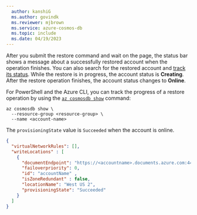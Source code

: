 ```yaml
---
  author: kanshiG
  ms.author: govindk
  ms.reviewer: mjbrown
  ms.service: azure-cosmos-db
  ms.topic: include
  ms.date: 04/19/2023
---
```


After you submit the restore command and wait on the page, the status bar shows a message about a successfully restored account when the operation finishes. You can also search for the restored account and [track its status](../restore-account-continuous-backup.md#track-restore-status). While the restore is in progress, the account status is **Creating**. After the restore operation finishes, the account status changes to **Online**.

For PowerShell and the Azure CLI, you can track the progress of a restore operation by using the [`az cosmosdb show`](/cli/azure/cosmosdb#az-cosmosdb-show) command:

```azurecli-interactive
az cosmosdb show \
  --resource-group <resource-group> \
  --name <account-name>
```

The `provisioningState` value is `Succeeded` when the account is online.

```json
{
  "virtualNetworkRules": [],
  "writeLocations" : [
    {
      "documentEndpoint": "https://<accountname>.documents.azure.com:443/", 
      "failoverpriority": 0,
      "id": "accountName" ,
      "isZoneRedundant" : false, 
      "locationName": "West US 2", 
      "provisioningState": "Succeeded"
    }
  ]
}
```
